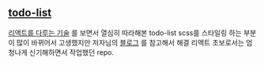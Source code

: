 ## [todo-list](https://wonjuyang.github.io/todo-list)

[리액트를 다루는 기술](https://github.com/velopert/learning-react/tree/v1) 를 보면서 열심히 따라해본 todo-list
scss를 스타일링 하는 부분이 많이 바뀌어서 고생했지만 저자님의 [블로그](https://velopert.com/) 를 참고해서 해결 
리액트 초보로서는 엄청나게 신기해하면서 작업했던 repo.
